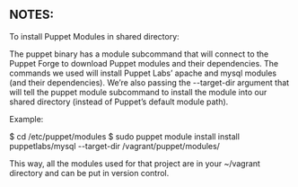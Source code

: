 NOTES:
-------------------------------------------------------------------------------

To install Puppet Modules in shared directory:

The puppet binary has a module subcommand that will connect to the Puppet Forge
to download Puppet modules and their dependencies. The commands we used will
install Puppet Labs’ apache and mysql modules (and their dependencies). 
We’re also passing the --target-dir argument that will tell the puppet module 
subcommand to install the module into our shared directory (instead of Puppet’s default module path).

Example:

$ cd /etc/puppet/modules
$ sudo puppet module install install puppetlabs/mysql --target-dir /vagrant/puppet/modules/

This way, all the modules used for that project are in your ~/vagrant directory and can 
be put in version control.
